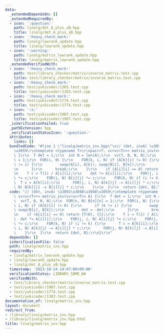 ```yaml
---
data:
  _extendedDependsOn: []
  _extendedRequiredBy:
  - icon: ':question:'
    path: linalg/det_A_plus_xB.hpp
    title: linalg/det_A_plus_xB.hpp
  - icon: ':heavy_check_mark:'
    path: linalg/lowrank_update.hpp
    title: linalg/lowrank_update.hpp
  - icon: ':warning:'
    path: linalg/matrix_lowrank_update.hpp
    title: linalg/matrix_lowrank_update.hpp
  _extendedVerifiedWith:
  - icon: ':heavy_check_mark:'
    path: test/library_checker/matrix/inverse_matrix.test.cpp
    title: test/library_checker/matrix/inverse_matrix.test.cpp
  - icon: ':heavy_check_mark:'
    path: test/yukicoder/1303.test.cpp
    title: test/yukicoder/1303.test.cpp
  - icon: ':heavy_check_mark:'
    path: test/yukicoder/1774.test.cpp
    title: test/yukicoder/1774.test.cpp
  - icon: ':x:'
    path: test/yukicoder/1907.test.cpp
    title: test/yukicoder/1907.test.cpp
  _isVerificationFailed: true
  _pathExtension: hpp
  _verificationStatusIcon: ':question:'
  attributes:
    links: []
  bundledCode: "#line 1 \"linalg/matrix_inv.hpp\"\n// (det, invA) \u3092\u304B\u3048\
    \u3059\r\ntemplate <typename T>\r\npair<T, vc<vc<T>>> matrix_inv(vc<vc<T>> A)\
    \ {\r\n  T det = 1;\r\n  int N = len(A);\r\n  vv(T, B, N, N);\r\n  FOR(n, N) B[n][n]\
    \ = 1;\r\n  FOR(i, N) {\r\n    FOR(k, i, N) if (A[k][i] != 0) {\r\n      if (k\
    \ != i) {\r\n        swap(A[i], A[k]), swap(B[i], B[k]);\r\n        det = -det;\r\
    \n      }\r\n      break;\r\n    }\r\n    if (A[i][i] == 0) return {T(0), {}};\r\
    \n    T c = T(1) / A[i][i];\r\n    det *= A[i][i];\r\n    FOR(j, i, N) A[i][j]\
    \ *= c;\r\n    FOR(j, N) B[i][j] *= c;\r\n    FOR(k, N) if (i != k) {\r\n    \
    \  T c = A[k][i];\r\n      FOR(j, i, N) A[k][j] -= A[i][j] * c;\r\n      FOR(j,\
    \ N) B[k][j] -= B[i][j] * c;\r\n    }\r\n  }\r\n  return {det, B};\r\n}\r\n"
  code: "// (det, invA) \u3092\u304B\u3048\u3059\r\ntemplate <typename T>\r\npair<T,\
    \ vc<vc<T>>> matrix_inv(vc<vc<T>> A) {\r\n  T det = 1;\r\n  int N = len(A);\r\n\
    \  vv(T, B, N, N);\r\n  FOR(n, N) B[n][n] = 1;\r\n  FOR(i, N) {\r\n    FOR(k,\
    \ i, N) if (A[k][i] != 0) {\r\n      if (k != i) {\r\n        swap(A[i], A[k]),\
    \ swap(B[i], B[k]);\r\n        det = -det;\r\n      }\r\n      break;\r\n    }\r\
    \n    if (A[i][i] == 0) return {T(0), {}};\r\n    T c = T(1) / A[i][i];\r\n  \
    \  det *= A[i][i];\r\n    FOR(j, i, N) A[i][j] *= c;\r\n    FOR(j, N) B[i][j]\
    \ *= c;\r\n    FOR(k, N) if (i != k) {\r\n      T c = A[k][i];\r\n      FOR(j,\
    \ i, N) A[k][j] -= A[i][j] * c;\r\n      FOR(j, N) B[k][j] -= B[i][j] * c;\r\n\
    \    }\r\n  }\r\n  return {det, B};\r\n}\r\n"
  dependsOn: []
  isVerificationFile: false
  path: linalg/matrix_inv.hpp
  requiredBy:
  - linalg/matrix_lowrank_update.hpp
  - linalg/lowrank_update.hpp
  - linalg/det_A_plus_xB.hpp
  timestamp: '2023-10-24 14:07:00+09:00'
  verificationStatus: LIBRARY_SOME_WA
  verifiedWith:
  - test/library_checker/matrix/inverse_matrix.test.cpp
  - test/yukicoder/1907.test.cpp
  - test/yukicoder/1774.test.cpp
  - test/yukicoder/1303.test.cpp
documentation_of: linalg/matrix_inv.hpp
layout: document
redirect_from:
- /library/linalg/matrix_inv.hpp
- /library/linalg/matrix_inv.hpp.html
title: linalg/matrix_inv.hpp
---
```


